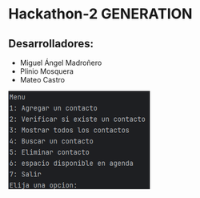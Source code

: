 # Hackathon-2 GENERATION
## Desarrolladores:
- Miguel Ángel Madroñero
- Plinio Mosquera
- Mateo Castro

![img.png](img.png)
